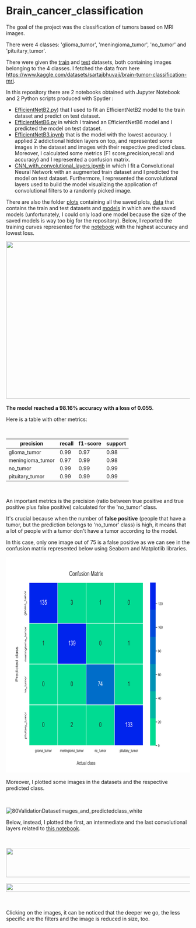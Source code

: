 # Brain_cancer_classification

The goal of the project was the classification of tumors based on MRI images.

There were 4 classes: 'glioma_tumor', 'meningioma_tumor', 'no_tumor' and 'pituitary_tumor'.

There were given the [train](https://github.com/Iron486/Brain_cancer_classification/tree/main/data/Training) and [test](https://github.com/Iron486/Brain_cancer_classification/tree/main/data/Training) datasets, both containing images belonging to the 4 classes. 
I fetched the data from here https://www.kaggle.com/datasets/sartajbhuvaji/brain-tumor-classification-mri.

In this repository there are 2 notebooks obtained with Jupyter Notebook and 2 Python scripts produced with Spyder :

- [EfficientNetB2.py](https://github.com/Iron486/Brain_cancer_classification/blob/main/EfficientNetB2.py)) that I used to fit an EfficientNetB2 model to the train dataset and predict on test dataset.
- [EfficientNetB6.py](https://github.com/Iron486/Brain_cancer_classification/blob/main/EfficientNetB6.py) in which I trained an EfficientNetB6 model and I predicted the model on test dataset.
- [EfficientNetB3.ipynb](https://github.com/Iron486/Brain_cancer_classification/blob/main/EfficientNetB3.ipynb) that is the model with the lowest accuracy. I applied 2 addictional hidden layers on top, and represented some images in the dataset and images with their respective predicted class. Moreover, I calculated some metrics (F1 score,precision,recall and accuracy) and I represented a confusion matrix.
- [CNN_with_convolutional_layers.ipynb](https://github.com/Iron486/Brain_cancer_classification/blob/main/CNN_with_convolutional_layers.ipynb) in which I fit a Convolutional Neural Network with an augmented train dataset and I predicted the model on test dataset. Furthermore, I represented the convolutional layers used to build the model visualizing the application of convolutional filters to a randomly picked image.

There are also the folder [plots](https://github.com/Iron486/Brain_cancer_classification/tree/main/plots) containing all the saved plots, [data](https://github.com/Iron486/Brain_cancer_classification/tree/main/data) that contains the train and test datasets and [models](https://github.com/Iron486/Brain_cancer_classification/tree/main/models) in which are the saved models (unfortunately, I could only load one model because the size of the saved models is way too big for the repository).
Below, I reported the training curves represented for the [notebook](https://github.com/Iron486/Brain_cancer_classification/blob/main/EfficientNetB3.ipynb) with the highest accuracy and lowest loss.

<p align="center"> <img src="https://user-images.githubusercontent.com/62444785/172028786-b25919f7-a963-4e51-8fb3-53a04633ce47.png" width="610" height="430"/>   </p>

**The model reached a 98.16% accuracy with a loss of 0.055**.

Here is a table with other metrics:

&nbsp;

|precision    |recall | f1-score  | support |
|----------------|---------|--------|---------|
|    glioma_tumor    |   0.99  |    0.97  |    0.98    |   139 | 
|meningioma_tumor     |  0.97  |    0.99  |    0.98  |     141|
  |      no_tumor     |  0.99   |   0.99   |   0.99   |     75|      
| pituitary_tumor     |  0.99    |  0.99  |    0.99 |     135|

&nbsp; 

An important metrics is the precision (ratio between true positive and true positive plus false positive) calculated for the 'no_tumor' class.

It's crucial because when the number of **false positive** (people that have a tumor, but the prediction belongs to 'no_tumor' class) is high, it means that a lot of people with a tumor don't have a tumor according to the model. 

In this case, only one image out of 75 is a false positive as we can see in the confusion matrix represented below using Seaborn and Matplotlib libraries.

<p align="center"> <img src="https://github.com/Iron486/Brain_cancer_classification/blob/main/plots/EfficientNetB3_confusion_matrix.png" width="735" height="590"/>   </p>

Moreover, I plotted some images in the datasets and the respective predicted class.

&nbsp;

![80ValidationDatasetimages_and_predictedclass_white](https://user-images.githubusercontent.com/62444785/172029617-9e20e656-57b6-4195-a1ea-8cee283c3392.png)


Below, instead, I plotted the first, an intermediate and the last convolutional layers related to [this notebook](https://github.com/Iron486/Brain_cancer_classification/blob/main/CNN_with_convolutional_layers.ipynb).

&nbsp;

<p align="center"> <img src="https://user-images.githubusercontent.com/62444785/172029736-08fa0703-4807-4a67-9c9e-b273e1e81e20.png" width="2435" height="80"/> </p>




<p align="center"> <img src="https://user-images.githubusercontent.com/62444785/172029739-9318d29a-0d92-46f6-a9f9-169950128c7f.png" width="2435" height="23"/> </p>




<p align="center"> <img src="https://user-images.githubusercontent.com/62444785/172029746-67c42131-0aea-460f-a3ea-e6b8e7013869.png" width="2435" height="9"/> </p>


Clicking on the images, it can be noticed that the deeper we go, the less specific are the filters and the image is reduced in size, too.
